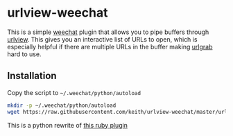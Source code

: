 # urlview-weechat

This is a simple [weechat](https://weechat.org/) plugin that allows you
to pipe buffers through [urlview](https://github.com/sigpipe/urlview).
This gives you an interactive list of URLs to open, which is especially
helpful if there are multiple URLs in the buffer making
[urlgrab](https://weechat.org/scripts/source/urlgrab.py.html/) hard to
use.

## Installation

Copy the script to `~/.weechat/python/autoload`

```sh
mkdir -p ~/.weechat/python/autoload
wget https://raw.githubusercontent.com/keith/urlview-weechat/master/urlview.py
```

This is a python rewrite of [this ruby
plugin](https://weechat.org/files/scripts/unofficial/urlview.rb)
